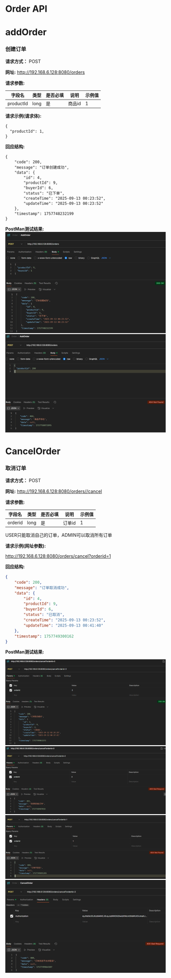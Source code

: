 # Order API

# addOrder

###  创建订单

**请求方式：** POST

**网址:** http://192.168.6.128:8080/orders

**请求参数:**

| 字段名         | 类型     | 是否必填 | 说明      | 示例值              |
| ----------- | ------ | ---- | ---------------- |-|
| productId   | long   | 是    | 商品id      | 1            |


**请求示例(请求体):**

```
{
  "productId": 1,
}
```

**回应结构:**

```
{
    "code": 200,
    "message": "订单创建成功",
    "data": {
        "id": 4,
        "productId": 9,
        "buyerId": 6,
        "status": "已下单",
        "createTime": "2025-09-13 00:23:52",
        "updateTime": "2025-09-13 00:23:52"
    },
    "timestamp": 1757748232199
}
```
**PostMan测试结果:**
![](OrderImgs/AddSuc.png "添加订单成功")
![](OrderImgs/AddOrdFail.png "商品不存在")

# CancelOrder

###  取消订单

**请求方式：** POST

**网址:** http://192.168.6.128:8080/orders//cancel

**请求参数:**

| 字段名         | 类型     | 是否必填 | 说明      | 示例值              |
| ----------- | ------ | ---- | ---------------- |-|
| orderid     | long   | 是    | 订单id      | 1            |

USER只能取消自己的订单，ADMIN可以取消所有订单

**请求示例(网址参数):**

http://192.168.6.128:8080/orders/cancel?orderid=1

**回应结构:**

```json
{
    "code": 200,
    "message": "订单取消成功",
    "data": {
        "id": 4,
        "productId": 9,
        "buyerId": 6,
        "status": "已取消",
        "createTime": "2025-09-13 00:23:52",
        "updateTime": "2025-09-13 00:41:40"
    },
    "timestamp": 1757749300162
}
```

**PostMan测试结果:**

![](OrderImgs/CanSuc.png "取消订单成功")
![](OrderImgs/CanAccessFail.png "权限不足")
![](OrderImgs/CanNull.png "订单id为空")
![](OrderImgs/ReCan.png "重复取消订单")
